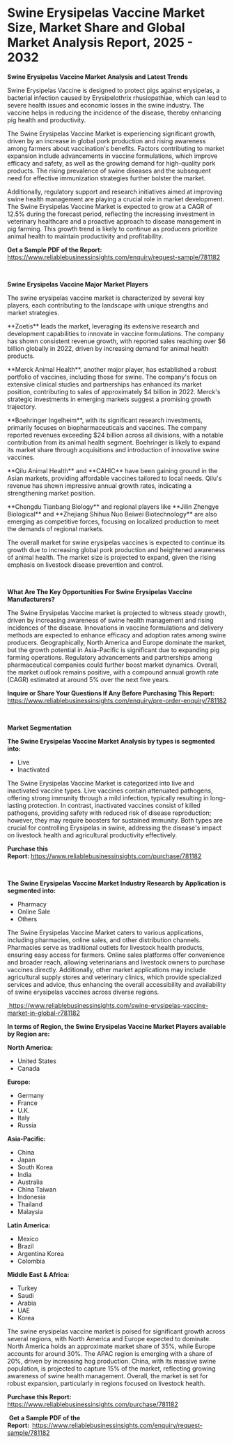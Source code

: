 <p><h1>Swine Erysipelas Vaccine Market Size, Market Share and Global Market Analysis Report, 2025 - 2032</h1></p><p><strong>Swine Erysipelas Vaccine Market Analysis and Latest Trends</strong></p>
<p><p>Swine Erysipelas Vaccine is designed to protect pigs against erysipelas, a bacterial infection caused by Erysipelothrix rhusiopathiae, which can lead to severe health issues and economic losses in the swine industry. The vaccine helps in reducing the incidence of the disease, thereby enhancing pig health and productivity. </p><p>The Swine Erysipelas Vaccine Market is experiencing significant growth, driven by an increase in global pork production and rising awareness among farmers about vaccination's benefits. Factors contributing to market expansion include advancements in vaccine formulations, which improve efficacy and safety, as well as the growing demand for high-quality pork products. The rising prevalence of swine diseases and the subsequent need for effective immunization strategies further bolster the market. </p><p>Additionally, regulatory support and research initiatives aimed at improving swine health management are playing a crucial role in market development. The Swine Erysipelas Vaccine Market is expected to grow at a CAGR of 12.5% during the forecast period, reflecting the increasing investment in veterinary healthcare and a proactive approach to disease management in pig farming. This growth trend is likely to continue as producers prioritize animal health to maintain productivity and profitability.</p></p>
<p><strong>Get a Sample PDF of the Report:&nbsp;</strong> <a href="https://www.reliablebusinessinsights.com/enquiry/request-sample/781182?utm_campaign=3705&utm_medium=2&utm_source=Github&utm_content=ia&utm_term=19042025&utm_id=swine-erysipelas-vaccine">https://www.reliablebusinessinsights.com/enquiry/request-sample/781182</a></p>
<p>&nbsp;</p>
<p><strong>Swine Erysipelas Vaccine Major Market Players</strong></p>
<p><p>The swine erysipelas vaccine market is characterized by several key players, each contributing to the landscape with unique strengths and market strategies. </p><p>**Zoetis** leads the market, leveraging its extensive research and development capabilities to innovate in vaccine formulations. The company has shown consistent revenue growth, with reported sales reaching over $6 billion globally in 2022, driven by increasing demand for animal health products.</p><p>**Merck Animal Health**, another major player, has established a robust portfolio of vaccines, including those for swine. The company's focus on extensive clinical studies and partnerships has enhanced its market position, contributing to sales of approximately $4 billion in 2022. Merck's strategic investments in emerging markets suggest a promising growth trajectory.</p><p>**Boehringer Ingelheim**, with its significant research investments, primarily focuses on biopharmaceuticals and vaccines. The company reported revenues exceeding $24 billion across all divisions, with a notable contribution from its animal health segment. Boehringer is likely to expand its market share through acquisitions and introduction of innovative swine vaccines.</p><p>**Qilu Animal Health** and **CAHIC** have been gaining ground in the Asian markets, providing affordable vaccines tailored to local needs. Qilu's revenue has shown impressive annual growth rates, indicating a strengthening market position.</p><p>**Chengdu Tianbang Biology** and regional players like **Jilin Zhengye Biological** and **Zhejiang Shihua Nuo Beiwei Biotechnology** are also emerging as competitive forces, focusing on localized production to meet the demands of regional markets.</p><p>The overall market for swine erysipelas vaccines is expected to continue its growth due to increasing global pork production and heightened awareness of animal health. The market size is projected to expand, given the rising emphasis on livestock disease prevention and control.</p></p>
<p>&nbsp;</p>
<p><strong>What Are The Key Opportunities For Swine Erysipelas Vaccine Manufacturers?</strong></p>
<p><p>The Swine Erysipelas Vaccine market is projected to witness steady growth, driven by increasing awareness of swine health management and rising incidences of the disease. Innovations in vaccine formulations and delivery methods are expected to enhance efficacy and adoption rates among swine producers. Geographically, North America and Europe dominate the market, but the growth potential in Asia-Pacific is significant due to expanding pig farming operations. Regulatory advancements and partnerships among pharmaceutical companies could further boost market dynamics. Overall, the market outlook remains positive, with a compound annual growth rate (CAGR) estimated at around 5% over the next five years.</p></p>
<p><strong>Inquire or Share Your Questions If Any Before Purchasing This Report:</strong> <a href="https://www.reliablebusinessinsights.com/enquiry/pre-order-enquiry/781182?utm_campaign=3705&utm_medium=2&utm_source=Github&utm_content=ia&utm_term=19042025&utm_id=swine-erysipelas-vaccine">https://www.reliablebusinessinsights.com/enquiry/pre-order-enquiry/781182</a></p>
<p>&nbsp;</p>
<p><strong>Market Segmentation</strong></p>
<p><strong>The Swine Erysipelas Vaccine Market Analysis by types is segmented into:</strong></p>
<p><ul><li>Live</li><li>Inactivated</li></ul></p>
<p><p>The Swine Erysipelas Vaccine Market is categorized into live and inactivated vaccine types. Live vaccines contain attenuated pathogens, offering strong immunity through a mild infection, typically resulting in long-lasting protection. In contrast, inactivated vaccines consist of killed pathogens, providing safety with reduced risk of disease reproduction; however, they may require boosters for sustained immunity. Both types are crucial for controlling Erysipelas in swine, addressing the disease's impact on livestock health and agricultural productivity effectively.</p></p>
<p><strong>Purchase this Report:&nbsp;</strong><a href="https://www.reliablebusinessinsights.com/purchase/781182?utm_campaign=3705&utm_medium=2&utm_source=Github&utm_content=ia&utm_term=19042025&utm_id=swine-erysipelas-vaccine">https://www.reliablebusinessinsights.com/purchase/781182</a></p>
<p>&nbsp;</p>
<p><strong>The Swine Erysipelas Vaccine Market Industry Research by Application is segmented into:</strong></p>
<p><ul><li>Pharmacy</li><li>Online Sale</li><li>Others</li></ul></p>
<p><p>The Swine Erysipelas Vaccine Market caters to various applications, including pharmacies, online sales, and other distribution channels. Pharmacies serve as traditional outlets for livestock health products, ensuring easy access for farmers. Online sales platforms offer convenience and broader reach, allowing veterinarians and livestock owners to purchase vaccines directly. Additionally, other market applications may include agricultural supply stores and veterinary clinics, which provide specialized services and advice, thus enhancing the overall accessibility and availability of swine erysipelas vaccines across diverse regions.</p></p>
<p><a href="https://www.reliablebusinessinsights.com/swine-erysipelas-vaccine-market-in-global-r781182?utm_campaign=3705&utm_medium=2&utm_source=Github&utm_content=ia&utm_term=19042025&utm_id=swine-erysipelas-vaccine">&nbsp;https://www.reliablebusinessinsights.com/swine-erysipelas-vaccine-market-in-global-r781182</a></p>
<p><strong>In terms of Region, the Swine Erysipelas Vaccine Market Players available by Region are:</strong></p>
<p>
    <p> <strong> North America: </strong>
        <ul>
            <li>United States</li>
            <li>Canada</li>
        </ul>
        </p> 
    <p> <strong> Europe: </strong>
        <ul>
            <li>Germany</li>
            <li>France</li>
            <li>U.K.</li>
            <li>Italy</li>
            <li>Russia</li>
        </ul>
        </p> 
    <p> <strong> Asia-Pacific: </strong>
        <ul>
            <li>China</li>
            <li>Japan</li>
            <li>South Korea</li>
            <li>India</li>
            <li>Australia</li>
            <li>China Taiwan</li>
            <li>Indonesia</li>
            <li>Thailand</li>
            <li>Malaysia</li>
        </ul>
        </p> 
    <p> <strong> Latin America: </strong>
        <ul>
            <li>Mexico</li>
            <li>Brazil</li>
            <li>Argentina Korea</li>
            <li>Colombia</li>
        </ul>
        </p> 
    <p> <strong> Middle East & Africa: </strong>
        <ul>
            <li>Turkey</li>
            <li>Saudi</li>
            <li>Arabia</li>
            <li>UAE</li>
            <li>Korea</li>
        </ul>
    </p>
    </p>
<p><p>The swine erysipelas vaccine market is poised for significant growth across several regions, with North America and Europe expected to dominate. North America holds an approximate market share of 35%, while Europe accounts for around 30%. The APAC region is emerging with a share of 20%, driven by increasing hog production. China, with its massive swine population, is projected to capture 15% of the market, reflecting growing awareness of swine health management. Overall, the market is set for robust expansion, particularly in regions focused on livestock health.</p></p>
<p><strong>Purchase this Report: </strong><a href="https://www.reliablebusinessinsights.com/purchase/781182?utm_campaign=3705&utm_medium=2&utm_source=Github&utm_content=ia&utm_term=19042025&utm_id=swine-erysipelas-vaccine">https://www.reliablebusinessinsights.com/purchase/781182</a></p>
<p>&nbsp;<strong>Get a Sample PDF of the Report:&nbsp;&nbsp;</strong><a href="https://www.reliablebusinessinsights.com/enquiry/request-sample/781182?utm_campaign=3705&utm_medium=2&utm_source=Github&utm_content=ia&utm_term=19042025&utm_id=swine-erysipelas-vaccine">https://www.reliablebusinessinsights.com/enquiry/request-sample/781182</a></p>
<p><strong></strong></p>
<p><p></p><p></p><p></p></p>